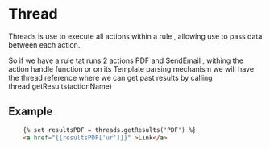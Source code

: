 # Thread

Threads is use to execute all actions within a rule , allowing use to pass data between each action.

So if we have a rule tat runs 2 actions PDF and SendEmail , withing the action handle function or on its Template parsing mechanism we will have the thread reference where we can get past results by calling thread.getResults(actionName)

## Example
```html
    {% set resultsPDF = threads.getResults('PDF') %}
    <a href="{{resultsPDF['ur']}}" >Link</a>
```